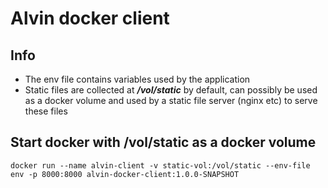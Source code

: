 # Alvin docker client

## Info
* The env file contains variables used by the application
* Static files are collected at ***/vol/static*** by default, can possibly be used as a docker volume and used by a static file server (nginx etc) to serve these files

## Start docker with /vol/static as a docker volume

```
docker run --name alvin-client -v static-vol:/vol/static --env-file env -p 8000:8000 alvin-docker-client:1.0.0-SNAPSHOT
```
